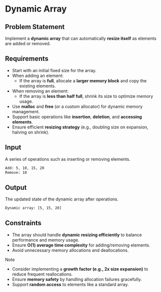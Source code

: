 # Dynamic Array

## Problem Statement

Implement a **dynamic array** that can automatically **resize itself** as elements are added or removed.

## Requirements

- Start with an initial fixed size for the array.
- When adding an element:
  - If the array is **full**, allocate a **larger memory block** and copy the existing elements.
- When removing an element:
  - If the array is **less than half full**, shrink its size to optimize memory usage.
- Use **malloc** and **free** (or a custom allocator) for dynamic memory management.
- Support basic operations like **insertion**, **deletion**, and **accessing elements**.
- Ensure efficient **resizing strategy** (e.g., doubling size on expansion, halving on shrink).

## Input

A series of operations such as inserting or removing elements.

```bash
Add: 5, 10, 15, 20
Remove: 10
```

## Output

The updated state of the dynamic array after operations.

```bash
Dynamic array: [5, 15, 20]
```

## Constraints

- The array should handle **dynamic resizing efficiently** to balance performance and memory usage.
- Ensure **O(1) average time complexity** for adding/removing elements.
- Avoid unnecessary memory allocations and deallocations.

> [!NOTE]
>
> - Consider implementing a **growth factor (e.g., 2x size expansion)** to reduce frequent reallocations.
> - Ensure **memory safety** by handling allocation failures gracefully.
> - Support **random access** to elements like a standard array.
